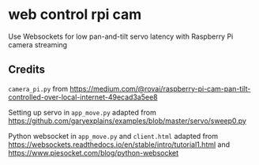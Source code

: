 # web control rpi cam

Use Websockets for low pan-and-tilt servo latency with Raspberry Pi camera streaming

## Credits

`camera_pi.py` from https://medium.com/@rovai/raspberry-pi-cam-pan-tilt-controlled-over-local-internet-49ecad3a5ee8

Setting up servo in `app_move.py` adapted from https://github.com/garyexplains/examples/blob/master/servo/sweep0.py

Python websocket in `app_move.py` and `client.html` adapted from https://websockets.readthedocs.io/en/stable/intro/tutorial1.html and https://www.piesocket.com/blog/python-websocket
